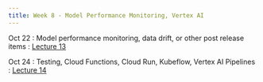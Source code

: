 ```yaml
---
title: Week 8 - Model Performance Monitoring, Vertex AI
---
```


Oct 22
: Model performance monitoring, data drift, or other post release items 
    : [Lecture 13](../assets/lectures/lecture13/under-construction-gif-17.gif)

Oct 24
: Testing, Cloud Functions, Cloud Run, Kubeflow, Vertex AI Pipelines
    : [Lecture 14](../assets/lectures/lecture14/under-construction-gif-17.gif)
